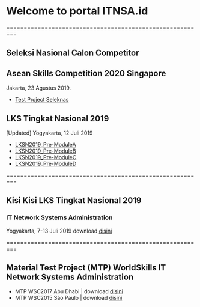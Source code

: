 # Welcome to portal ITNSA.id
=========================================================
## Seleksi Nasional Calon Competitor
## Asean Skills Competition 2020 Singapore
Jakarta, 23 Agustus 2019. 
- [Test Project Seleknas](https://github.com/itnsaid/seleknas2019.git)

## LKS Tingkat Nasional 2019
[Updated] Yogyakarta, 12 Juli 2019
- [LKSN2019_Pre-ModuleA](https://github.com/itnsaid/lksn2019/blob/master/LKSN2019_ITNETWORK_MODUL_A_PRE.pdf)
- [LKSN2019_Pre-ModuleB](https://github.com/itnsaid/lksn2019/blob/master/LKSN2019_ITNETWORK_MODUL_B_PRE.pdf)
- [LKSN2019_Pre-ModuleC](https://github.com/itnsaid/lksn2019/blob/master/LKSN2019_ITNETWORK_MODUL_C_PRE.pdf)
- [LKSN2019_Pre-ModuleD](https://github.com/itnsaid/lksn2019/blob/master/LKSN2019_ITNETWORK_MODUL_D_PRE.pdf)

=========================================================
## Kisi Kisi LKS Tingkat Nasional 2019
### IT Network Systems Administration
Yogyakarta, 7-13 Juli 2019
download [disini](https://github.com/itnsaid/lksn2019/blob/master/Deskripsi%20Teknis%20LKS%20SMK%202019%20-%20IT%20Network%20Systems%20Adminstration.pdf)

=========================================================
## Material Test Project (MTP) WorldSkills IT Network Systems Administration
- MTP WSC2017 Abu Dhabi | download [disini](https://github.com/itnsaid/MTP/tree/master/WSC%202017%20Abu%20Dhabi)
- MTP WSC2015 São Paulo | download [disini](https://github.com/itnsaid/MTP/tree/master/WSC%202015%20Saopaulo)

